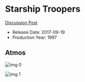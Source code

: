 # Starship Troopers

[Discussion Post](https://www.avsforum.com/threads/bass-eq-for-filtered-movies.2995212/post-56865796)

* Release Date: 2017-09-19
* Production Year: 1997

## Atmos

![img 0](https://fanart.tv/fanart/movies/563/moviethumb/starship-troopers-520527f8b9bc7.jpg)

![img 1](https://i.imgur.com/1hNfZSO.png)

